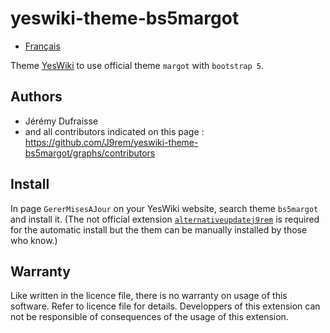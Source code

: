 # yeswiki-theme-bs5margot

 - [Français](LISEZMOI.md)

Theme [YesWiki](https://yeswiki.net/) to use official theme `margot` with `bootstrap 5`.

## Authors

 - Jérémy Dufraisse
 - and all contributors indicated on this page : <https://github.com/J9rem/yeswiki-theme-bs5margot/graphs/contributors>

## Install

In page `GererMisesAJour` on your YesWiki website, search theme  `bs5margot` and install it. (The not official extension [`alternativeupdatej9rem`](https://github.com/J9rem/yeswiki-extension-alternativeupdatej9rem) is required for the automatic install but the them can be manually installed by those who know.)

## Warranty

Like written in the licence file, there is no warranty on usage of this software. Refer to licence file for details.
Developpers of this extension can not be responsible of consequences of the usage of this extension.
